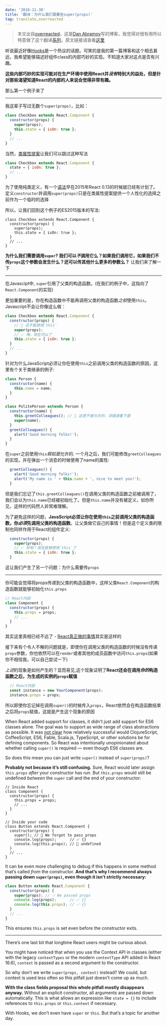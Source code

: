 ```yaml
---
date: '2018-11-30'
title: '翻译：为什么我们需要些super(props)'
tag: translate,overreacted
---
```


> 本文出自[overreacted](https://overreacted.io/)，这是[Dan Abramov](https://mobile.twitter.com/dan_abramov)写的博客，我觉得对很有用所以特意做了这个翻译[系列](/posts/overreacted)，原文链接请查看[这里](https://overreacted.io/why-do-we-write-super-props/)

听说最近好像[Hooks](https://reactjs.org/docs/hooks-intro.html)是一个热议的话题。可笑的是我的第一篇博客和这个相去甚远，我希望能够描述好组件class的内部巧妙的实现。不知道大家对这点是否有兴趣。

**这些内部巧妙的实现可能对在生产环境中使用React并*没有*特别大的益处，但是针对那些渴望知道React的内部的人来说会觉得非常有趣。**

那么第一个例子来了

---

我这辈子写过无数个`super(props)`，比如：

```js
class Checkbox extends React.Component {
  constructor(props) {
    super(props);
    this.state = { isOn: true };
  }
  // ...
}
```

当然，[类属性提案](https://github.com/tc39/proposal-class-fields)让我们可以跳过这种写法

```js
class Checkbox extends React.Component {
  state = { isOn: true };
  // ...
}
```

为了使用纯类定义，有一个[语法](https://reactjs.org/blog/2015/01/27/react-v0.13.0-beta-1.html#es7-property-initializers)早在2015年React 0.13的时候就已经有计划了。定义`constructor`并调用`super(props)`只是在类属性提案提供一个人性化的选择之前作为一个临时的选择

所以，让我们回到这个例子的ES2015版本的写法:

```js{3}
class Checkbox extends React.Component {
  constructor(props) {
    super(props);
    this.state = { isOn: true };
  }
  // ...
}
```

**为什么我们需要调用`super`? 我们可以*不*调用它么？如果我们调用它，如果我们不传`props`这个参数会发生什么？还可以传其他什么更多的参数么？** 让我们来了解一下

---

在Javascipt中, `super`引用了父类的构造函数。(在我们的例子中，这指向了`React.Component`的实现)

更加重要的是，你在构造函数中不能再调用父类的构造函数*之前*使用`this`。Javascript不会让你像这么做：

```js
class Checkbox extends React.Component {
  constructor(props) {
    // 🔴 还不能使用`this`
    super(props);
    // ✅ 嘿，现在可以了
    this.state = { isOn: true };
  }
  // ...
}
```

针对为什么JavaScript必须让你在使用`this`之前调用父类的构造函数的原因，这里有个关于类继承的例子:

```js
class Person {
  constructor(name) {
    this.name = name;
  }
}

class PolitePerson extends Person {
  constructor(name) {
    this.greetColleagues(); // 🔴 这是不被允许的，详细请看下面
    super(name);
  }
  greetColleagues() {
    alert('Good morning folks!');
  }
}
```

在`super`之前使用`this`*假如是*允许的. 一个月之后，我们可能修改`greetColleagues`的实现，并在弹出一个消息的时候使用了name的属性:

```js
  greetColleagues() {
    alert('Good morning folks!');
    alert('My name is ' + this.name + ', nice to meet you!');
  }
```

但是我们忘记了`this.greetColleagues()`在调用父类的构造函数之前被调用了，我们会以为`this.name`已经被初始化了。但是`this.name`并没有被定义，如你所见，这样的代码然人非常难理解。

为了避免这样的问题，**JavaScript必须让你在使用`this`之前调用父类的构造函数，你*必须*先调用父类的构造函数**。让父类做它自己的事情！但是这个定义类的限制也同样作用于React的组件定义:

```js
  constructor(props) {
    super(props);
    // ✅ 好啦！现在能够使用`this`了
    this.state = { isOn: true };
  }
```

这让我们产生了另一个问题：为什么需要传`props`

---

你可能会觉得将props传递到父类的构造函数中，这样父类`React.Component`的构造函数就能够初始化`this.props`

```js
// React内部
class Component {
  constructor(props) {
    this.props = props;
    // ...
  }
}
```

其实这里真相已经不远了 - [React真正做的事情](https://github.com/facebook/react/blob/1d25aa5787d4e19704c049c3cfa985d3b5190e0d/packages/react/src/ReactBaseClasses.js#L22)其实是这样的

接下来有个令人不解的问题就是，即使你在调用父类的构造函数的时候没有传递`props`参数，你也依然可以在`render`或者其他的成员函数中访问`this.props`(如果你不相信我，可以自己尝试一下)

*上述*的现象是如何产生的？显而易见,这个现象证明了**React还会在调用*你的*构造函数之后，为生成的实例的`props`赋值**

```js
  // React内部
  const instance = new YourComponent(props);
  instance.props = props;
```

所以即使你忘记掉在调用`super()`的时候传入`props`，React依然会在构造函数结束之后将`props`赋值，这就是产生这个现象的原因

When React added support for classes, it didn’t just add support for ES6 classes alone. The goal was to support as wide range of class abstractions as possible. It was [not clear](https://reactjs.org/blog/2015/01/27/react-v0.13.0-beta-1.html#other-languages) how relatively successful would ClojureScript, CoffeeScript, ES6, Fable, Scala.js, TypeScript, or other solutions be for defining components. So React was intentionally unopinionated about whether calling `super()` is required — even though ES6 classes are.

So does this mean you can just write `super()` instead of `super(props)`?

**Probably not because it’s still confusing.** Sure, React would later assign `this.props` *after* your constructor has run. But `this.props` would still be undefined *between* the `super` call and the end of your constructor:

```js{14}
// Inside React
class Component {
  constructor(props) {
    this.props = props;
    // ...
  }
}

// Inside your code
class Button extends React.Component {
  constructor(props) {
    super(); // 😬 We forgot to pass props
    console.log(props);      // ✅ {}
    console.log(this.props); // 😬 undefined 
  }
  // ...
}
```

It can be even more challenging to debug if this happens in some method that’s called *from* the constructor. **And that’s why I recommend always passing down `super(props)`, even though it isn’t strictly necessary:**

```js
class Button extends React.Component {
  constructor(props) {
    super(props); // ✅ We passed props
    console.log(props);      // ✅ {}
    console.log(this.props); // ✅ {}
  }
  // ...
}
```

This ensures `this.props` is set even before the constructor exits.

-----

There’s one last bit that longtime React users might be curious about.

You might have noticed that when you use the Context API in classes (either with the legacy `contextTypes` or the modern `contextType` API added in React 16.6), `context` is passed as a second argument to the constructor.

So why don’t we write `super(props, context)` instead? We could, but context is used less often so this pitfall just doesn’t come up as much.

**With the class fields proposal this whole pitfall mostly disappears anyway.** Without an explicit constructor, all arguments are passed down automatically. This is what allows an expression like `state = {}` to include references to `this.props` or `this.context` if necessary.

With Hooks, we don’t even have `super` or `this`. But that’s a topic for another day.